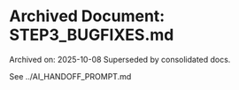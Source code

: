 # Archived Document: STEP3_BUGFIXES.md

Archived on: 2025-10-08
Superseded by consolidated docs.

See ../AI_HANDOFF_PROMPT.md

